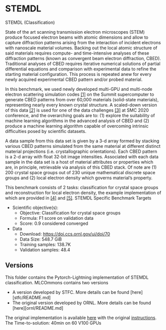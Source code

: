 # STEMDL

STEMDL (Classification)

State of the art scanning transmission electron microscopes (STEM)
produce focused electron beams with atomic dimensions and allow to
capture diffraction patterns arising from the interaction of incident
electrons with nanoscale material volumes. Backing out the local
atomic structure of said materials requires compute- and
time-intensive analyses of these diffraction patterns (known as
convergent beam electron diffraction, CBED). Traditional analyses of
CBED requires iterative numerical solutions of partial differential
equations and comparison with experimental data to refine the starting
material configuration. This process is repeated anew for every newly
acquired experimental CBED pattern and/or probed material.

In this benchmark, we used newly developed multi-GPU and multi-node
electron scattering simulation codes
[[1]](https://www.osti.gov/biblio/1631694-namsa) on the Summit
supercomputer to generate CBED patterns from over 60,000 materials
(solid-state materials), representing nearly every known crystal
structure. A scaled-down version of this data
[[2]](https://doi.ccs.ornl.gov/ui/doi/70) is used for one of the data
challenges [[3]](https://smc-datachallenge.ornl.gov/challenge-2-2020/)
at SMC 2020 conference, and the overarching goals are to: (1) explore
the suitability of machine learning algorithms in the advanced
analysis of CBED and (2) produce a machine learning algorithm capable
of overcoming intrinsic difficulties posed by scientific datasets.

A data sample from this data set is given by a 3-d array formed by
stacking various CBED patterns simulated from the same material at
different distinct material projections (i.e. crystallographic
orientations). Each CBED pattern is a 2-d array with float 32-bit
image intensities. Associated with each data sample in the data set is
a host of material attributes or properties which are, in principle,
retrievable via analysis of this CBED stack. Of note are (1) 200
crystal space groups out of 230 unique mathematical discrete space
groups and (2) local electron density which governs material’s
property.

This benchmark consists of 2 tasks: classification for crystal space
groups and reconstruction for local electron density, the example
implementation of which are provided in
[[4]](https://link.springer.com/chapter/10.1007%2F978-3-030-63393-6_30)
and [[5]](https://arxiv.org/abs/1909.11150).  STEMDL Specific
Benchmark Targets

* Scientific objective(s):
  * Objective: Classification for crystal space groups
  * Formula: F1 score on validation data
  * Score: 0.9 considered converged
* Data
  * Download: https://doi.ccs.ornl.gov/ui/doi/70
  * Data Size: 548.7 GiB
  * Training samples: 138.7K
  * Validation samples: 48.4

## Versions

This folder contains the Pytorch-Lightning implementation of STEMDL
classification. MLCOmmons contains two versions

* A version developed by STFC. More details can be found
  [here][stfc/README.md]
* The original version developed by ORNL. More details can be found
  [here][ornl/README.md]

The original implementation is available
[here](https://github.com/at-aaims/stemdl-benchmark) with the original
[instructions](https://github.com/at-aaims/stemdl-benchmark#quickstart). The
Time-to-solution: 40min on 60 V100 GPUs
